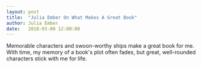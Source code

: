 ```yaml
---
layout: post
title:  "Julia Ember On What Makes A Great Book"
author: Julia Ember
date:   2018-03-08 12:00:00
---
```

Memorable characters and swoon-worthy ships make a great book for me. With time, my memory of a book's plot often fades, but great, well-rounded characters stick with me for life.
